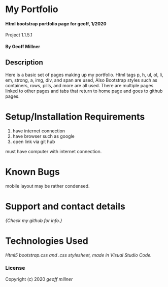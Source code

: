 # 
# My Portfolio

  

#### Html bootstrap portfolio page for geoff, 1/2020

Project 1.1.5.1

  

#### By Geoff Millner

  

## Description

  Here is a basic set of pages making up my portfolio. Html tags p, h, ul, ol, li, em, strong, a, img, div, and span are used, Also Bootstrap styles such as containers, rows, pills, and more are all used. There are multiple pages linked to other pages and tabs that return to home page and goes to github pages.
  
  

# Setup/Installation Requirements

1. have internet connection
2. have browser such as google
3. open link via git hub

must have computer with internet connection.

# Known Bugs


mobile layout may be rather condensed.


# Support and contact details

  

_{Check my github for info.}_

  

# Technologies Used

  

_Html5 bootstrap.css and .css stylesheet, made in Visual Studio Code._

  

### License

  
Copyright (c) 2020 *_geoff millner_*